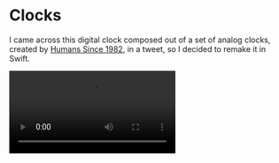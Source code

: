 # Clocks

I came across this digital clock composed out of a set of analog clocks, created by [Humans Since 1982](https://www.humanssince1982.com), in a tweet, so I decided to remake it in Swift.

![Clocks in action on macOS](https://user-images.githubusercontent.com/3503595/130756144-4b0ad7d7-29a4-4e65-bc8a-6e9917ee1a2b.mp4)

